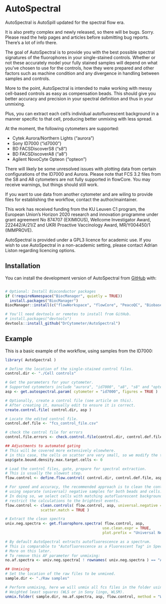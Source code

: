 
<!-- README.md is generated from README.Rmd. Please edit that file -->

# AutoSpectral

<!-- badges: start -->

<!-- badges: end -->

AutoSpectral is AutoSpill updated for the spectral flow era.

It is also pretty complex and newly released, so there will be bugs.
Sorry. Please read the help pages and articles before submitting bug
reports. There’s a lot of info there.

The goal of AutoSpectral is to provide you with the best possible
spectral signatures of the fluorophores in your single-stained controls.
Whether or not these accurately model your fully stained samples will
depend on what you’ve chosen to use for the controls, how they were
prepared and other factors such as machine condition and any divergence
in handling between samples and controls.

More to the point, AutoSpectral is intended to make working with messy
cell-based controls as easy as compensation beads. This should give you
better accuracy and precision in your spectral definition and thus in
your unmixing.

Plus, you can extract each cell’s individual autofluorescent background
in a manner specific to that cell, producing better unmixing with less
spread.

At the moment, the following cytometers are supported:

- Cytek Aurora/Northern Lights (“aurora”)
- Sony ID7000 (“id7000”)
- BD FACSDiscoverS8 (“s8”)
- BD FACSDiscoverA8 (“a8”)
- Agilent NovoCyte Opteon (“opteon”)

There will likely be some unresolved issues with plotting data from
certain configurations of the ID7000 and Aurora. Please note that FCS
3.2 files from the S8 and A8 cytometers are not fully supported in
flowCore. You may receive warnings, but things should still work.

If you want to use data from another cytometer and are wiling to provide
files for establishing the workflow, contact the author/maintainer.

This work has received funding from the KU Leuven C1 program, the
European Union’s Horizon 2020 research and innovation programme under
grant agreement No 874707 (EXIMIOUS), Wellcome Investigator Award,
222442/A/21/Z and UKRI Proactive Vaccinology Award, MR/Y004450/1
(IMMPROVE).

AutoSpectral is provided under a GPL3 licence for academic use. If you
wish to use AutoSpectral in a non-academic setting, please contact
Adrian Liston regarding licencing options.

## Installation

You can install the development version of AutoSpectral from
[GitHub](https://github.com/) with:

``` r

# Optional: Install Bioconductor packages
if (!requireNamespace("BiocManager", quietly = TRUE))
  install.packages("BiocManager")
BiocManager::install(c("flowWorkspace", "flowCore", "PeacoQC", "Biobase"))

# You'll need devtools or remotes to install from GitHub.
# install.packages("devtools")
devtools::install_github("DrCytometer/AutoSpectral")
```

## Example

This is a basic example of the workflow, using samples from the ID7000:

``` r
library( AutoSpectral )

# Define the location of the single-stained control files.
control.dir <- "./Cell controls"

# Get the parameters for your cytometer.
# Supported cytometers include "aurora", "id7000", "a8", "s8" and "opteon".
asp <- get.autospectral.param( cytometer = "id7000", figures = TRUE )

# Optionally, create a control file (see article on this).
# After creating it, manually edit to ensure it is correct.
create.control.file( control.dir, asp )

# Locate the edited control file.
control.def.file <- "fcs_control_file.csv"

# check the control file for errors
control.file.errors <- check.control.file(control.dir, control.def.file, asp)

## Adjustments to automated gating
# This will be covered more extensively elsewhere.
# in this case, the cells on scatter are very small, so we modify the target.
asp$gate.bound.density.max.target.cells <- 0

# Load the control files, gate, prepare for spectral extraction.
# This is usually the slowest step.
flow.control <- define.flow.control( control.dir, control.def.file, asp )

# For speed and accuracy, the recommended approach is to clean the controls
# using separate (universal) negative samples for both beads and cells.
# In doing so, we select cells with matching autofluorescent background and
# restrict the calculations to the brightest events.
flow.control <- clean.controls( flow.control, asp, universal.negative = TRUE, downsample = TRUE,
                scatter.match = TRUE )

# Extract the clean spectra
univ.neg.spectra <- get.fluorophore.spectra( flow.control, asp, 
                                            use.clean.expr = TRUE,
                                            plot.prefix = "Universal Negative Cells" )

# By default AutoSpectral extracts autofluorescence as a spectrum.
# This is comparable to "Autofluorescence as a Fluorescent Tag" in SpectroFlo
# More on this later.
# To remove this AF parameter for unmixing:
no.af.spectra <- univ.neg.spectra[ ! rownames( univ.neg.spectra ) == "AF", ]

## Unmixing
# Set the location of the raw files to be unmixed.
sample.dir <- "./Raw samples"

# Perform unmixing, here we will unmix all fcs files in the folder using 
# Weighted least squares (WLS or in Sony lingo, WLSM).
unmix.folder( sample.dir, no.af.spectra, asp, flow.control, method = "WLS" )
```
